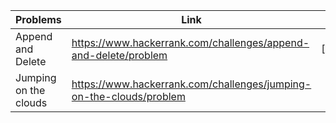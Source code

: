 
| Problems              | Link                                                                | Solution              |
| --------------------- | ------------------------------------------------------------------- | --------------------- |
| Append and Delete     | https://www.hackerrank.com/challenges/append-and-delete/problem     | [[Append_And_Delete]] |
| Jumping on the clouds | https://www.hackerrank.com/challenges/jumping-on-the-clouds/problem |                       |
